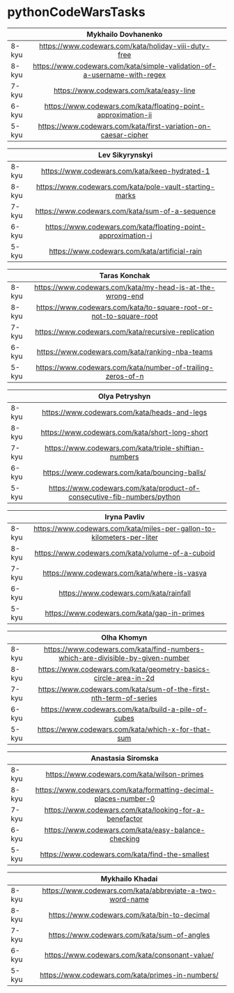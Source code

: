 # pythonCodeWarsTasks
|         |  Mykhailo Dovhanenko        |   |
| -------------- |:-------------:| -----:|
|   8-kyu | https://www.codewars.com/kata/holiday-viii-duty-free |
|   8-kyu | https://www.codewars.com/kata/simple-validation-of-a-username-with-regex |
|   7-kyu | https://www.codewars.com/kata/easy-line |
|   6-kyu | https://www.codewars.com/kata/floating-point-approximation-ii |
|   5-kyu | https://www.codewars.com/kata/first-variation-on-caesar-cipher |


|         |  Lev Sikyrynskyi        |   |
| -------------- |:-------------:| -----:|
|   8-kyu | https://www.codewars.com/kata/keep-hydrated-1 |
|   8-kyu | https://www.codewars.com/kata/pole-vault-starting-marks |
|   7-kyu | https://www.codewars.com/kata/sum-of-a-sequence |
|   6-kyu | https://www.codewars.com/kata/floating-point-approximation-i |
|   5-kyu | https://www.codewars.com/kata/artificial-rain |


| | Taras Konchak | |
| -------------- |:-------------:| -----:|
| 8-kyu | https://www.codewars.com/kata/my-head-is-at-the-wrong-end |
| 8-kyu | https://www.codewars.com/kata/to-square-root-or-not-to-square-root |
| 7-kyu | https://www.codewars.com/kata/recursive-replication |
| 6-kyu | https://www.codewars.com/kata/ranking-nba-teams |
| 5-kyu | https://www.codewars.com/kata/number-of-trailing-zeros-of-n |


|         |  Olya Petryshyn        |   |
| -------------- |:-------------:| -----:|
|   8-kyu | https://www.codewars.com/kata/heads-and-legs |
|   8-kyu | https://www.codewars.com/kata/short-long-short |
|   7-kyu | https://www.codewars.com/kata/triple-shiftian-numbers |
|   6-kyu | https://www.codewars.com/kata/bouncing-balls/ |
|   5-kyu | https://www.codewars.com/kata/product-of-consecutive-fib-numbers/python |


|   |    Iryna Pavliv         |    |
|------|:--------------:|-----------:|
|8-kyu |https://www.codewars.com/kata/miles-per-gallon-to-kilometers-per-liter |
|8-kyu |https://www.codewars.com/kata/volume-of-a-cuboid   |
|7-kyu |https://www.codewars.com/kata/where-is-vasya   |
|6-kyu |https://www.codewars.com/kata/rainfall |
|5-kyu |https://www.codewars.com/kata/gap-in-primes |


|   |    Olha Khomyn         |    |
|------|:--------------:|-----------:|
|8-kyu |https://www.codewars.com/kata/find-numbers-which-are-divisible-by-given-number |
|8-kyu |https://www.codewars.com/kata/geometry-basics-circle-area-in-2d   |
|7-kyu |https://www.codewars.com/kata/sum-of-the-first-nth-term-of-series   |
|6-kyu |https://www.codewars.com/kata/build-a-pile-of-cubes |
|5-kyu |https://www.codewars.com/kata/which-x-for-that-sum |


|   |    Anastasia Siromska         |    |
|------|:--------------:|-----------:|
|8-kyu |https://www.codewars.com/kata/wilson-primes |
|8-kyu |https://www.codewars.com/kata/formatting-decimal-places-number-0   |
|7-kyu |https://www.codewars.com/kata/looking-for-a-benefactor    |
|6-kyu |https://www.codewars.com/kata/easy-balance-checking |
|5-kyu |https://www.codewars.com/kata/find-the-smallest |

|         |  Mykhailo Khadai        |  
| -------------- |:-------------:| 
|   8-kyu | https://www.codewars.com/kata/abbreviate-a-two-word-name |
|   8-kyu | https://www.codewars.com/kata/bin-to-decimal |
|   7-kyu | https://www.codewars.com/kata/sum-of-angles |
|   6-kyu | https://www.codewars.com/kata/consonant-value/ |
|   5-kyu | https://www.codewars.com/kata/primes-in-numbers/ |